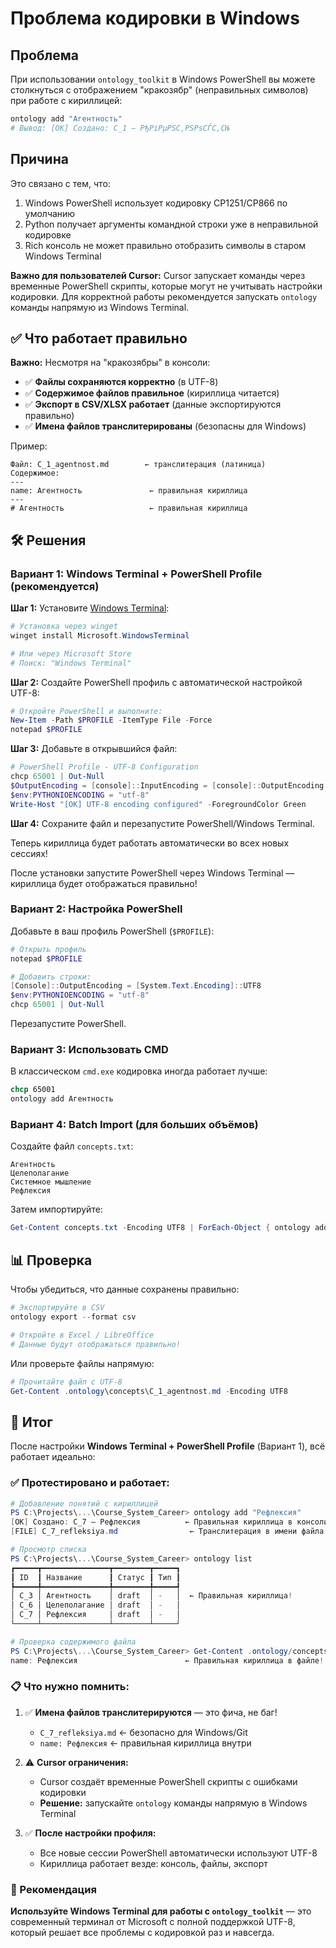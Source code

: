# Проблема кодировки в Windows

## Проблема

При использовании `ontology_toolkit` в Windows PowerShell вы можете столкнуться с отображением "кракозябр" (неправильных символов) при работе с кириллицей:

```powershell
ontology add "Агентность"
# Вывод: [OK] Создано: C_1 — РђРіРµРЅС‚РЅРѕСЃС‚СЊ
```

## Причина

Это связано с тем, что:
1. Windows PowerShell использует кодировку CP1251/CP866 по умолчанию
2. Python получает аргументы командной строки уже в неправильной кодировке
3. Rich консоль не может правильно отобразить символы в старом Windows Terminal

**Важно для пользователей Cursor:** Cursor запускает команды через временные PowerShell скрипты, которые могут не учитывать настройки кодировки. Для корректной работы рекомендуется запускать `ontology` команды напрямую из Windows Terminal.

## ✅ Что работает правильно

**Важно:** Несмотря на "кракозябры" в консоли:
- ✅ **Файлы сохраняются корректно** (в UTF-8)
- ✅ **Содержимое файлов правильное** (кириллица читается)
- ✅ **Экспорт в CSV/XLSX работает** (данные экспортируются правильно)
- ✅ **Имена файлов транслитерированы** (безопасны для Windows)

Пример:
```
Файл: C_1_agentnost.md        ← транслитерация (латиница)
Содержимое:
---
name: Агентность               ← правильная кириллица
---
# Агентность                   ← правильная кириллица
```

## 🛠️ Решения

### Вариант 1: Windows Terminal + PowerShell Profile (рекомендуется)

**Шаг 1:** Установите [Windows Terminal](https://aka.ms/terminal):

```powershell
# Установка через winget
winget install Microsoft.WindowsTerminal

# Или через Microsoft Store
# Поиск: "Windows Terminal"
```

**Шаг 2:** Создайте PowerShell профиль с автоматической настройкой UTF-8:

```powershell
# Откройте PowerShell и выполните:
New-Item -Path $PROFILE -ItemType File -Force
notepad $PROFILE
```

**Шаг 3:** Добавьте в открывшийся файл:

```powershell
# PowerShell Profile - UTF-8 Configuration
chcp 65001 | Out-Null
$OutputEncoding = [console]::InputEncoding = [console]::OutputEncoding = New-Object System.Text.UTF8Encoding
$env:PYTHONIOENCODING = "utf-8"
Write-Host "[OK] UTF-8 encoding configured" -ForegroundColor Green
```

**Шаг 4:** Сохраните файл и перезапустите PowerShell/Windows Terminal.

Теперь кириллица будет работать автоматически во всех новых сессиях!

После установки запустите PowerShell через Windows Terminal — кириллица будет отображаться правильно!

### Вариант 2: Настройка PowerShell

Добавьте в ваш профиль PowerShell (`$PROFILE`):

```powershell
# Открыть профиль
notepad $PROFILE

# Добавить строки:
[Console]::OutputEncoding = [System.Text.Encoding]::UTF8
$env:PYTHONIOENCODING = "utf-8"
chcp 65001 | Out-Null
```

Перезапустите PowerShell.

### Вариант 3: Использовать CMD

В классическом `cmd.exe` кодировка иногда работает лучше:

```cmd
chcp 65001
ontology add Агентность
```

### Вариант 4: Batch Import (для больших объёмов)

Создайте файл `concepts.txt`:
```
Агентность
Целеполагание
Системное мышление
Рефлексия
```

Затем импортируйте:
```powershell
Get-Content concepts.txt -Encoding UTF8 | ForEach-Object { ontology add $_ }
```

## 📊 Проверка

Чтобы убедиться, что данные сохранены правильно:

```powershell
# Экспортируйте в CSV
ontology export --format csv

# Откройте в Excel / LibreOffice
# Данные будут отображаться правильно!
```

Или проверьте файлы напрямую:

```powershell
# Прочитайте файл с UTF-8
Get-Content .ontology\concepts\C_1_agentnost.md -Encoding UTF8
```

## 🎯 Итог

После настройки **Windows Terminal + PowerShell Profile** (Вариант 1), всё работает идеально:

### ✅ Протестировано и работает:

```powershell
# Добавление понятий с кириллицей
PS C:\Projects\...\Course_System_Career> ontology add "Рефлексия"
[OK] Создано: C_7 — Рефлексия          ← Правильная кириллица в консоли!
[FILE] C_7_refleksiya.md                ← Транслитерация в имени файла

# Просмотр списка
PS C:\Projects\...\Course_System_Career> ontology list
┏━━━━━┳━━━━━━━━━━━━━━━┳━━━━━━━━┳━━━━━┓
┃ ID  ┃ Название      ┃ Статус ┃ Тип ┃
┡━━━━━╇━━━━━━━━━━━━━━━╇━━━━━━━━╇━━━━━┩
│ C_3 │ Агентность    │ draft  │ -   │  ← Правильная кириллица!
│ C_6 │ Целеполагание │ draft  │ -   │
│ C_7 │ Рефлексия     │ draft  │ -   │
└─────┴───────────────┴────────┴─────┘

# Проверка содержимого файла
PS C:\Projects\...\Course_System_Career> Get-Content .ontology/concepts/C_7_refleksiya.md -Encoding UTF8 | Select-String "^name:"
name: Рефлексия                        ← Правильная кириллица в файле!
```

### 📋 Что нужно помнить:

1. ✅ **Имена файлов транслитерируются** — это фича, не баг!
   - `C_7_refleksiya.md` ← безопасно для Windows/Git
   - `name: Рефлексия` ← правильная кириллица внутри

2. ⚠️ **Cursor ограничения:**
   - Cursor создаёт временные PowerShell скрипты с ошибками кодировки
   - **Решение:** запускайте `ontology` команды напрямую в Windows Terminal

3. ✅ **После настройки профиля:**
   - Все новые сессии PowerShell автоматически используют UTF-8
   - Кириллица работает везде: консоль, файлы, экспорт

### 🚀 Рекомендация

**Используйте Windows Terminal для работы с `ontology_toolkit`** — это современный терминал от Microsoft с полной поддержкой UTF-8, который решает все проблемы с кодировкой раз и навсегда.

